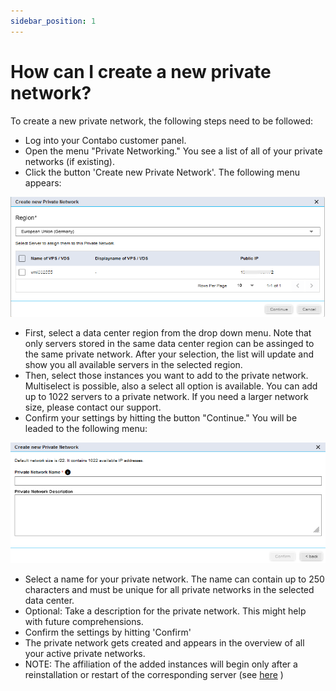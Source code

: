```yaml
---
sidebar_position: 1
---
```


# How can I create a new private network? 

To create a new private network, the following steps need to be followed:

* Log into your Contabo customer panel. 
* Open the menu "Private Networking." You see a list of all of your private networks (if existing). 
* Click the button 'Create new Private Network'. The following menu appears:

<p align="center">
<img src="/img/products/private-network/tutorial/createNewPrivateNetwork1.png" alt="Create Private Network 1"/>
</p>

* First, select a data center region from the drop down menu. Note that only servers stored in the same data center region can be assinged to the same private network. After your selection, the list will update and show you all available servers in the selected region. 
* Then, select those instances you want to add to the private network. Multiselect is possible, also a select all option is available. You can add up to 1022 servers to a private network. If you need a larger network size, please contact our support.   
* Confirm your settings by hitting the button "Continue." You will be leaded to the following menu: 

<p align="center">
<img src="/img/products/private-network/tutorial/createNewPrivateNetwork2.png" alt="Create Private Network 2"/>
</p>

* Select a name for your private network. The name can contain up to 250 characters and must be unique for all private networks in the selected data center. 
* Optional: Take a description for the private network. This might help with future comprehensions. 
* Confirm the settings by hitting 'Confirm'
* The private network gets created and appears in the overview of all your active private networks. 
* NOTE: The affiliation of the added instances will begin only after a reinstallation or restart of the corresponding server (see [here](docs/private-network/tutorial/restart#how-can-i-restart-my-server-after-adding-it-to-a-private-network) )  

